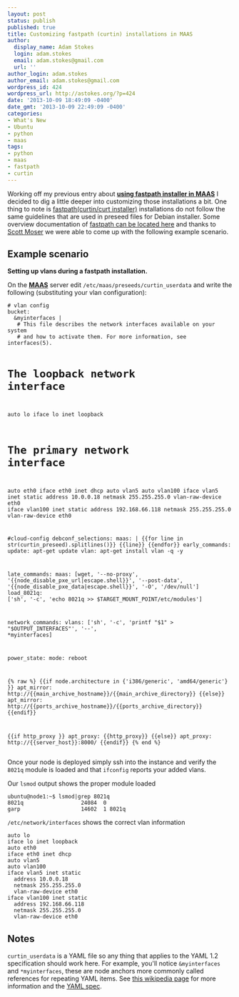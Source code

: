 ```yaml
---
layout: post
status: publish
published: true
title: Customizing fastpath (curtin) installations in MAAS
author:
  display_name: Adam Stokes
  login: adam.stokes
  email: adam.stokes@gmail.com
  url: ''
author_login: adam.stokes
author_email: adam.stokes@gmail.com
wordpress_id: 424
wordpress_url: http://astokes.org/?p=424
date: '2013-10-09 18:49:09 -0400'
date_gmt: '2013-10-09 22:49:09 -0400'
categories:
- What's New
- Ubuntu
- python
- maas
tags:
- python
- maas
- fastpath
- curtin
---
```

<p>Working off my previous entry about <strong><a href="http://astokes.org/using-fastpath-installer-maas/">using fastpath installer in MAAS</a></strong> I decided to dig a little deeper into customizing those installations a bit. One thing to note is <a href="http://launchpad.net/curtin">fastpath(curtin/curt installer)</a> installations do not follow the same guidelines that are used in preseed files for Debian installer. Some overview documentation of <a href="http://bazaar.launchpad.net/~curtin-dev/curtin/trunk/view/head:/doc/topics/overview.rst">fastpath can be located here</a> and thanks to <a href="http://ubuntu-smoser.blogspot.com/">Scott Moser</a> we were able to come up with the following example scenario.</p>
<h2>Example scenario</h2>
<p><strong>Setting up vlans during a fastpath installation.</strong></p>
<p>On the <strong><a href="http://maas.ubuntu.com">MAAS</a></strong> server edit <code>/etc/maas/preseeds/curtin_userdata</code> and write the following (substituting your vlan configuration):</p>
<pre><code># vlan config
bucket:
  &myinterfaces |
   # This file describes the network interfaces available on your system
   # and how to activate them. For more information, see interfaces(5).

   # The loopback network interface
   auto lo
   iface lo inet loopback

   # The primary network interface
   auto eth0
   iface eth0 inet dhcp
   auto vlan5
   auto vlan100
   iface vlan5 inet static
     address 10.0.0.18
     netmask 255.255.255.0
     vlan-raw-device eth0
   iface vlan100 inet static
     address 192.168.66.118
     netmask 255.255.255.0
     vlan-raw-device eth0


#cloud-config
debconf_selections:
 maas: |
  {{for line in str(curtin_preseed).splitlines()}}
  {{line}}
  {{endfor}}
early_commands:
  update: apt-get update
  vlan: apt-get install vlan -q -y

late_commands:
  maas: [wget, '--no-proxy', '{{node_disable_pxe_url|escape.shell}}', '--post-data', '{{node_disable_pxe_data|escape.shell}}', '-O', '/dev/null']
  load_8021q: ['sh', '-c', 'echo 8021q >> $TARGET_MOUNT_POINT/etc/modules']

network_commands:
  vlans: ['sh', '-c', 'printf "$1" > "$OUTPUT_INTERFACES"', '--', *myinterfaces]

power_state:
  mode: reboot

{% raw %}
{{if node.architecture in {'i386/generic', 'amd64/generic'} }}
apt_mirror: http://{{main_archive_hostname}}/{{main_archive_directory}}
{{else}}
apt_mirror: http://{{ports_archive_hostname}}/{{ports_archive_directory}}
{{endif}}

{{if http_proxy }}
apt_proxy: {{http_proxy}}
{{else}}
apt_proxy: http://{{server_host}}:8000/
{{endif}}
{% end %}
</code></pre>
<p>Once your node is deployed simply ssh into the instance and verify the <code>8021q</code> module is loaded and that <code>ifconfig</code> reports your added vlans.</p>
<p>Our <code>lsmod</code> output shows the proper module loaded</p>
<pre><code>ubuntu@node1:~$ lsmod|grep 8021q
8021q                  24084  0 
garp                   14602  1 8021q
</code></pre>
<p><code>/etc/network/interfaces</code> shows the correct vlan information</p>
<pre><code>auto lo
iface lo inet loopback
auto eth0
iface eth0 inet dhcp
auto vlan5
auto vlan100
iface vlan5 inet static
  address 10.0.0.18
  netmask 255.255.255.0
  vlan-raw-device eth0
iface vlan100 inet static
  address 192.168.66.118
  netmask 255.255.255.0
  vlan-raw-device eth0
</code></pre>
<h2>Notes</h2>
<p><code>curtin_userdata</code> is a YAML file so any thing that applies to the YAML 1.2 specification should work here. For example, you'll notice <code>&amp;myinterfaces</code> and <code>*myinterfaces</code>, these are node anchors more commonly called references for repeating YAML items. See <a href="http://en.wikipedia.org/wiki/YAML#References">this wikipedia page</a> for more information and the <a href="http://www.yaml.org/spec/1.2/spec.html">YAML spec</a>.</p>
